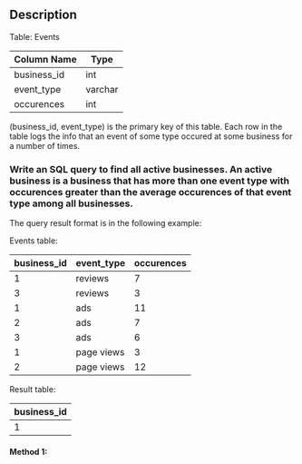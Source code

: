 ## Description

Table: Events

| Column Name | Type    |
| ----------- | ------- |
| business_id | int     |
| event_type  | varchar |
| occurences  | int     |

(business_id, event_type) is the primary key of this table.
Each row in the table logs the info that an event of some type occured at some business for a number of times.

### Write an SQL query to find all active businesses. An active business is a business that has more than one event type with occurences greater than the average occurences of that event type among all businesses.

The query result format is in the following example:

Events table:

| business_id | event_type | occurences |
| ----------- | ---------- | ---------- |
| 1           | reviews    | 7          |
| 3           | reviews    | 3          |
| 1           | ads        | 11         |
| 2           | ads        | 7          |
| 3           | ads        | 6          |
| 1           | page views | 3          |
| 2           | page views | 12         |

Result table:

| business_id |
| ----------- |
| 1           |

#### Method 1:

```sql

```
